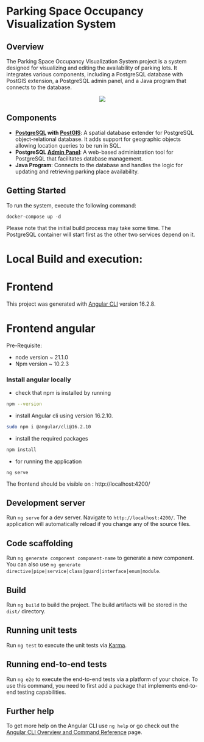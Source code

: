 # Parking Space Occupancy Visualization System

## Overview
The Parking Space Occupancy Visualization System project is a system designed for visualizing and editing the availability of parking lots. It integrates various components, including a PostgreSQL database with PostGIS extension, a PostgreSQL admin panel, and a Java program that connects to the database.

<p align="center">
  <img src="https://github.com/Smoothex/parking-place-occupancy/assets/79105432/2a2c5d69-48dc-4e78-93fa-b332ee555aed" />
</p>

## Components
- **[PostgreSQL](https://www.postgresql.org/) with [PostGIS](https://postgis.net/)**: A spatial database extender for PostgreSQL object-relational database. It adds support for geographic objects allowing location queries to be run in SQL.
- **PostgreSQL [Admin Panel](https://www.pgadmin.org/)**: A web-based administration tool for PostgreSQL that facilitates database management.
- **Java Program**: Connects to the database and handles the logic for updating and retrieving parking place availability.

## Getting Started
To run the system, execute the following command:
```
docker-compose up -d
```
Please note that the initial build process may take some time. The PostgreSQL container will start first as the other two services depend on it.


# Local Build and execution:

# Frontend

This project was generated with [Angular CLI](https://github.com/angular/angular-cli) version 16.2.8.

# Frontend angular

Pre-Requisite:

- node version ~ 21.1.0
- Npm version ~ 10.2.3

### Install angular locally

- check that npm is installed by running

```bash
npm --version 
```

- install Angular cli using  version 16.2.10.

```bash
sudo npm i @angular/cli@16.2.10
```

- install the required packages

```bash
npm install 
```

- for running the application

```tsx
ng serve
```

The frontend should be visible on : http://localhost:4200/


## Development server

Run `ng serve` for a dev server. Navigate to `http://localhost:4200/`. The application will automatically reload if you change any of the source files.

## Code scaffolding

Run `ng generate component component-name` to generate a new component. You can also use `ng generate directive|pipe|service|class|guard|interface|enum|module`.

## Build

Run `ng build` to build the project. The build artifacts will be stored in the `dist/` directory.

## Running unit tests

Run `ng test` to execute the unit tests via [Karma](https://karma-runner.github.io).

## Running end-to-end tests

Run `ng e2e` to execute the end-to-end tests via a platform of your choice. To use this command, you need to first add a package that implements end-to-end testing capabilities.

## Further help

To get more help on the Angular CLI use `ng help` or go check out the [Angular CLI Overview and Command Reference](https://angular.io/cli) page.




